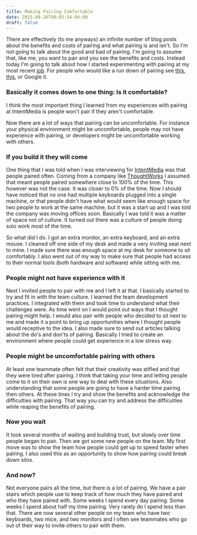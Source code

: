```yaml
---
title: Making Pairing Comfortable
date: 2015-09-26T09:03:54-04:00
draft: false
---
```

There are effectively (to me anyways) an infinite number of blog posts about the benefits and costs of pairing and what pairing is and isn't. So I'm not going to talk about the good and bad of pairing. I'm going to assume that, like me, you want to pair and you see the benefits and costs. Instead today I'm going to talk about how I started experimenting with pairing at my most recent [job](http://intentmedia.com/). For people who would like a run down of pairing see [this](http://guide.agilealliance.org/guide/pairing.html), [this](http://anh.cs.luc.edu/170/Kindergarten.html), or Google it. 


### Basically it comes down to one thing: Is it comfortable?

I think the most important thing I learned from my experiences with pairing at IntentMedia is people won't pair if they aren't comfortable.


Now there are a lot of ways that pairing can be uncomfortable. For instance your physical environment might be uncomfortable, people may not have experience with pairing, or developers might be uncomfortable working with others. 


### If you build it they will come


One thing that I was told when I was interviewing for [IntentMedia](http://intentmedia.com/) was that people paired often. Coming from a company like [ThoughtWorks](https://www.thoughtworks.com/) I assumed that meant people paired somewhere close to 100% of the time.  This however was not the case. It was closer to 0% of the time. Now I should have noticed that no one had multiple keyboards plugged into a single machine, or that people didn't have what would seem like enough space for two people to work at the same machine, but it was a start up and I was told the company was moving offices soon. Basically I was told it was a matter of space not of culture. It turned out there was a culture of people doing solo work most of the time. 

So what did I do. I got an extra monitor, an extra keyboard, and an extra mouse. I cleaned off one side of my desk and made a very inviting seat next to mine. I made sure there was enough space at my desk for someone to sit comfortably. I also went out of my way to make sure that people had access to their normal tools (both hardware and software) while sitting with me.

### People might not have experience with it


Next I invited people to pair with me and I left it at that. I basically started to try and fit in with the team culture. I learned the team development practices. I integrated with them and took time to understand what their challenges were. As time went on I would point out ways that I thought pairing might help.  I would also pair with people who decided to sit next to me and made it a point to bring up opportunities where I thought people would receptive to the idea. I also made sure to send out articles talking about the do's and don'ts of pairing. Basically I tried to create an environment where people could get experience in a low stress way.


### People might be uncomfortable pairing with others


At least one teammate often felt that their creativity was stifled and that they were tired after pairing. I think that taking your time and letting people come to it on their own is one way to deal with these situations. Also understanding that some people are going to have a harder time pairing then others. At these tines I try and show the benefits and acknowledge the difficulties with pairing. That way you can try and address the difficulties while reaping the benefits of pairing.


### Now you wait


It took several months of waiting and building trust, but slowly over time people began to pair.  Then we got some new people on the team.  My first move was to show the team how people could get up to speed faster when pairing.  I also used this as an opportunity to show how pairing could break down silos.



### And now?


Not everyone pairs all the time, but there is a lot of pairing. We have a pair stairs which people use to keep track of how much they have paired and who they have paired with. Some weeks I spend every day pairing. Some weeks I spend about half my time pairing. Very rarely do I spend less than that. There are now several other people on my team who have two keyboards, two mice, and two monitors and I often see teammates who go out of their way to invite others to pair with them. 